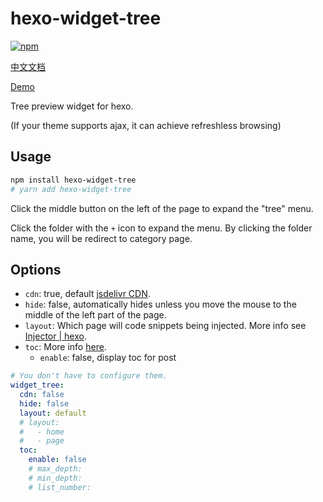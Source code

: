 # hexo-widget-tree

[![npm](https://img.shields.io/npm/v/hexo-widget-tree)](https://www.npmjs.com/package/hexo-widget-tree)

[中文文档](./README.zh.md)

[Demo](https://www.yunyoujun.cn/yun/widget-tree.html)

Tree preview widget for hexo.

(If your theme supports ajax, it can achieve refreshless browsing)

## Usage

```sh
npm install hexo-widget-tree
# yarn add hexo-widget-tree
```

Click the middle button on the left of the page to expand the "tree" menu.

Click the folder with the `+` icon to expand the menu. By clicking the folder name, you will be redirect to category page.

## Options

- `cdn`: true, default [jsdelivr CDN](https://cdn.jsdelivr.net/npm/hexo-widget-tree).
- `hide`: false, automatically hides unless you move the mouse to the middle of the left part of the page.
- `layout`: Which page will code snippets being injected. More info see [Injector | hexo](https://hexo.io/api/injector.html#to-lt-string-gt).
- `toc`: More info [here](https://hexo.io/docs/helpers#toc).
  - `enable`: false, display toc for post

```yaml
# You don't have to configure them.
widget_tree:
  cdn: false
  hide: false
  layout: default
  # layout:
  #   - home
  #   - page
  toc:
    enable: false
    # max_depth:
    # min_depth:
    # list_number:
```
